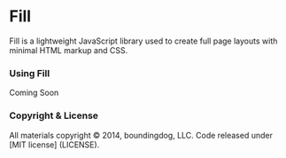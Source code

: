 Fill
====

Fill is a lightweight JavaScript library used to create full page layouts with minimal HTML markup and CSS.

### Using Fill
Coming Soon

### Copyright & License

All materials copyright &copy; 2014, boundingdog, LLC. Code released under [MIT license] (LICENSE).
